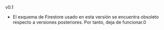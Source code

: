 v0.1

- El esquema de Firestore usado en esta versión se encuentra obsoleto respecto a versiones posteriores. Por tanto, deja de funcionar.0
